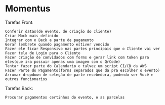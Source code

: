 # Momentus


Tarefas Front:

    Conferir datas(de evento, de criação do cliente)
    Criar Mock mais definido
    Integrar com o Back a parte de pagamento
    Gerar lembrete quando pagamento estiver vencido
    Fazer ele ficar Responsivo nas partes principais que o Cliente vai ver
    Fazer tela de Login para o Cliente
    Fazer criação de convidados com forms e gerar link com token para eles(que ira possuir apenas uma imagem com o QrCode)
    Tentar fazer parte do Calendario e talvez um script CI/CD da AWS
    Fazer Parte do Pagamento(forms separados que da pra escolher o evento)
    Arrumar dropdown de seleção de parte recebedora, podendo ser Você e outros funcionarios

Tarefas Back:

    Procurar pagamentos certinhos do evento, e as parcelas